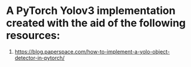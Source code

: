 
# A PyTorch Yolov3 implementation created with the aid of the following resources:


1. https://blog.paperspace.com/how-to-implement-a-yolo-object-detector-in-pytorch/
